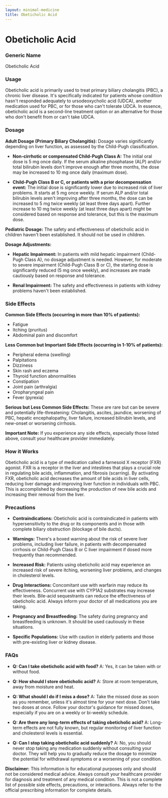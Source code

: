 ```yaml
---
layout: minimal-medicine
title: Obeticholic Acid
---
```


# Obeticholic Acid
### Generic Name
Obeticholic Acid

### Usage

Obeticholic acid is primarily used to treat primary biliary cholangitis (PBC), a chronic liver disease.  It's specifically indicated for patients whose condition hasn't responded adequately to ursodeoxycholic acid (UDCA), another medication used for PBC, or for those who can't tolerate UDCA.  In essence, obeticholic acid is a second-line treatment option or an alternative for those who don't benefit from or can't take UDCA.


### Dosage

**Adult Dosage (Primary Biliary Cholangitis):**  Dosage varies significantly depending on liver function, as assessed by the Child-Pugh classification.

* **Non-cirrhotic or compensated Child-Pugh Class A:**  The initial oral dose is 5 mg once daily. If the serum alkaline phosphatase (ALP) and/or total bilirubin levels don't improve enough after three months, the dose may be increased to 10 mg once daily (maximum dose).

* **Child-Pugh Class B or C, or patients with a prior decompensation event:** The initial dose is significantly lower due to increased risk of liver problems.  It starts at 5 mg once weekly.  If serum ALP and/or total bilirubin levels aren't improving after three months, the dose can be increased to 5 mg twice weekly (at least three days apart).  Further increase to 10 mg twice weekly (at least three days apart) might be considered based on response and tolerance, but this is the maximum dose.

**Pediatric Dosage:** The safety and effectiveness of obeticholic acid in children haven't been established.  It should not be used in children.

**Dosage Adjustments:**

* **Hepatic Impairment:**  In patients with mild hepatic impairment (Child-Pugh Class A), no dosage adjustment is needed.  However, for moderate to severe impairment (Child-Pugh Class B or C), the starting dose is significantly reduced (5 mg once weekly), and increases are made cautiously based on response and tolerance.

* **Renal Impairment:** The safety and effectiveness in patients with kidney problems haven't been established.

### Side Effects

**Common Side Effects (occurring in more than 10% of patients):**

* Fatigue
* Itching (pruritus)
* Abdominal pain and discomfort

**Less Common but Important Side Effects (occurring in 1-10% of patients):**

* Peripheral edema (swelling)
* Palpitations
* Dizziness
* Skin rash and eczema
* Thyroid function abnormalities
* Constipation
* Joint pain (arthralgia)
* Oropharyngeal pain
* Fever (pyrexia)

**Serious but Less Common Side Effects:**  These are rare but can be severe and potentially life-threatening: Cholangitis, ascites, jaundice, worsening of PBC, hepatic encephalopathy, liver failure, increased bilirubin levels, and new-onset or worsening cirrhosis.


**Important Note:** If you experience any side effects, especially those listed above, consult your healthcare provider immediately.

### How it Works

Obeticholic acid is a type of medication called a farnesoid X receptor (FXR) agonist.  FXR is a receptor in the liver and intestines that plays a crucial role in regulating bile acids, inflammation, and fibrosis (scarring).  By activating FXR, obeticholic acid decreases the amount of bile acids in liver cells, reducing liver damage and improving liver function in individuals with PBC. This is accomplished by decreasing the production of new bile acids and increasing their removal from the liver.

### Precautions

* **Contraindications:** Obeticholic acid is contraindicated in patients with hypersensitivity to the drug or its components and in those with complete biliary obstruction (blockage of bile ducts).

* **Warnings:**  There's a boxed warning about the risk of severe liver problems, including liver failure, in patients with decompensated cirrhosis or Child-Pugh Class B or C liver impairment if dosed more frequently than recommended.

* **Increased Risk:** Patients using obeticholic acid may experience an increased risk of severe itching, worsening liver problems, and changes in cholesterol levels.

* **Drug Interactions:** Concomitant use with warfarin may reduce its effectiveness.  Concurrent use with CYP1A2 substrates may increase their levels.  Bile-acid sequestrants can reduce the effectiveness of obeticholic acid.  Always inform your doctor of all medications you are taking.

* **Pregnancy and Breastfeeding:**  The safety during pregnancy and breastfeeding is unknown.  It should be used cautiously in these situations.

* **Specific Populations:**  Use with caution in elderly patients and those with pre-existing liver or kidney disease.


### FAQs

* **Q: Can I take obeticholic acid with food?** A: Yes, it can be taken with or without food.

* **Q: How should I store obeticholic acid?** A: Store at room temperature, away from moisture and heat.

* **Q: What should I do if I miss a dose?** A:  Take the missed dose as soon as you remember, unless it's almost time for your next dose. Don't take two doses at once.  Follow your doctor's guidance for missed doses, especially if you are on a weekly or bi-weekly schedule.

* **Q:  Are there any long-term effects of taking obeticholic acid?** A:  Long-term effects are not fully known, but regular monitoring of liver function and cholesterol levels is essential.

* **Q:  Can I stop taking obeticholic acid suddenly?** A: No, you should never stop taking any medication suddenly without consulting your doctor.  They will help you to gradually reduce the dosage to minimize the potential for withdrawal symptoms or a worsening of your condition.

**Disclaimer:** This information is for educational purposes only and should not be considered medical advice.  Always consult your healthcare provider for diagnosis and treatment of any medical condition.  This is not a complete list of possible side effects, precautions, or interactions.  Always refer to the official prescribing information for complete details.
